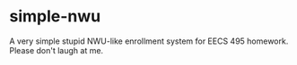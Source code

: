 # simple-nwu
A very simple stupid NWU-like enrollment system for EECS 495 homework. Please don't laugh at me.
